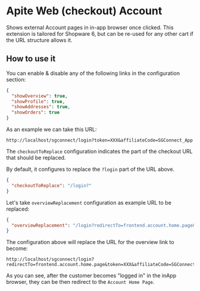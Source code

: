 # Apite Web (checkout) Account

Shows external Account pages in in-app browser once clicked. This extension is tailored for Shopware 6,
but can be re-used for any other cart if the URL structure allows it.

## How to use it
You can enable & disable any of the following links in the configuration section:
```json
{
  "showOverview": true,
  "showProfile": true,
  "showAddresses": true,
  "showOrders": true
}
```

As an example we can take this URL:
```text
http://localhost/sgconnect/login?token=XXX&affiliateCode=SGConnect_App
```

The `checkoutToReplace` configuration indicates the part of the checkout URL that should be replaced.

By default, it configures to replace the `?login` part of the URL above.
```json
{
  "checkoutToReplace": "/login?"
}
```

Let's take `overviewReplacement` configuration as example URL to be replaced:
```json
{
  "overviewReplacement": "/login?redirectTo=frontend.account.home.page&"
}
```
The configuration above will replace the URL for the overview link to become:
```text
http://localhost/sgconnect/login?redirectTo=frontend.account.home.page&token=XXX&affiliateCode=SGConnect_App
```

As you can see, after the customer becomes "logged in" in the inApp browser, they can be then redirect to the
`Account Home Page`.
